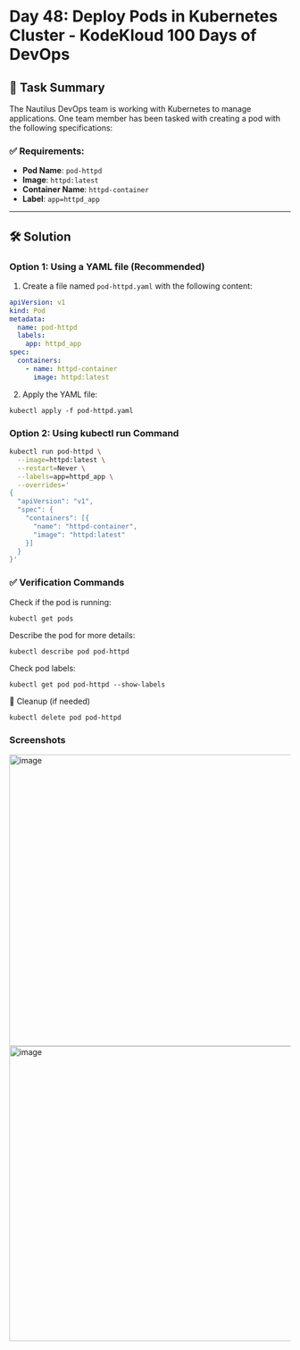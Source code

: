 # Day 48: Deploy Pods in Kubernetes Cluster - KodeKloud 100 Days of DevOps

## 🧠 Task Summary

The Nautilus DevOps team is working with Kubernetes to manage applications. One team member has been tasked with creating a pod with the following specifications:

### ✅ Requirements:
- **Pod Name**: `pod-httpd`
- **Image**: `httpd:latest`
- **Container Name**: `httpd-container`
- **Label**: `app=httpd_app`

---

## 🛠️ Solution

### Option 1: Using a YAML file (Recommended)

1. Create a file named `pod-httpd.yaml` with the following content:

```yaml
apiVersion: v1
kind: Pod
metadata:
  name: pod-httpd
  labels:
    app: httpd_app
spec:
  containers:
    - name: httpd-container
      image: httpd:latest
```
2. Apply the YAML file:

```
kubectl apply -f pod-httpd.yaml
```
### Option 2: Using kubectl run Command
```bash
kubectl run pod-httpd \
  --image=httpd:latest \
  --restart=Never \
  --labels=app=httpd_app \
  --overrides='
{
  "apiVersion": "v1",
  "spec": {
    "containers": [{
      "name": "httpd-container",
      "image": "httpd:latest"
    }]
  }
}'
```
### ✅ Verification Commands

Check if the pod is running:
```
kubectl get pods
```
Describe the pod for more details:
```
kubectl describe pod pod-httpd
```
Check pod labels:
```
kubectl get pod pod-httpd --show-labels
```

🧹 Cleanup (if needed)
```
kubectl delete pod pod-httpd
```

### Screenshots
<img width="1050" height="522" alt="image" src="https://github.com/user-attachments/assets/3456c940-d1cf-4080-8664-bcc57f4b8a76" />

<img width="1050" height="528" alt="image" src="https://github.com/user-attachments/assets/5fb68275-6469-4478-8bc7-11506db9a41a" />




